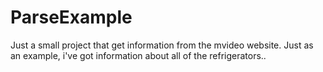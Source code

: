 # ParseExample
Just a small project that get information from the mvideo website. Just as an example, i've got information about all of the refrigerators.. 
